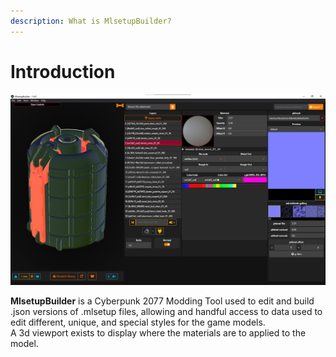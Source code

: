 ```yaml
---
description: What is MlsetupBuilder?
---
```


# Introduction

![](<../.gitbook/assets/MLSB UI.jpg>)

**MlsetupBuilder** is a Cyberpunk 2077 Modding Tool used to edit and build .json versions of .mlsetup files, allowing and handful access to data used to edit different, unique, and special styles for the game models.\
A 3d viewport exists to display where the materials are to applied to the model.
